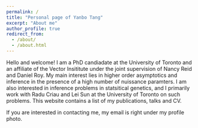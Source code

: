 ```yaml
---
permalink: /
title: "Personal page of Yanbo Tang"
excerpt: "About me"
author_profile: true
redirect_from: 
  - /about/
  - /about.html
---
```


Hello and welcome! I am a PhD candiadate at the University of Toronto and an affiliate of the Vector Insititute under the joint supervision of Nancy Reid and Daniel Roy.
My main interest lies in higher order asymptotics and inference in the presence of a high number of nuissance paramters. 
I am also interested in inference problems in statsitical genetics, and I primarily work with Radu Criau and Lei Sun at the University of Toronto on such problems. 
This website contains a list of my publications, talks and CV. 

If you are interested in contacting me, my email is right under my profile photo. 
